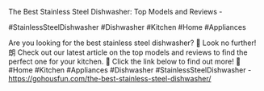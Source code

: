 The Best Stainless Steel Dishwasher: Top Models and Reviews - 

#StainlessSteelDishwasher #Dishwasher #Kitchen #Home #Appliances 

Are you looking for the best stainless steel dishwasher? 🤔 Look no further! 朗 Check out our latest article on the top models and reviews to find the perfect one for your kitchen. 🤗 Click the link below to find out more! 🔗 #Home #Kitchen #Appliances #Dishwasher #StainlessSteelDishwasher - https://gohousfun.com/the-best-stainless-steel-dishwasher/
